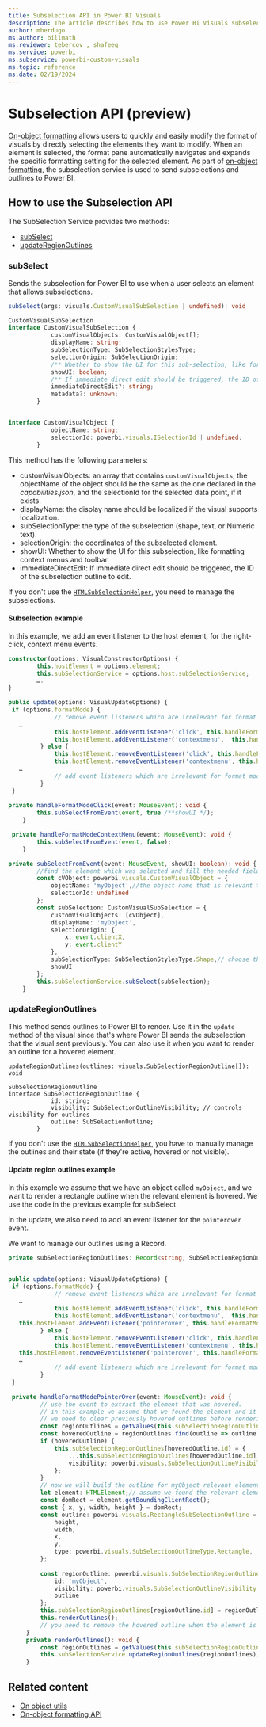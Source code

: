 ```yaml
---
title: Subselection API in Power BI Visuals
description: The article describes how to use Power BI Visuals subselectionAPI to allow users to format visuals easily.
author: mberdugo
ms.author: billmath
ms.reviewer: tebercov , shafeeq
ms.service: powerbi
ms.subservice: powerbi-custom-visuals
ms.topic: reference
ms.date: 02/19/2024
---
```


# Subselection API (preview)

[On-object formatting](../../create-reports/power-bi-on-object-interaction.md) allows users to quickly and easily modify the format of visuals by directly selecting the elements they want to modify. When an element is selected, the format pane automatically navigates and expands the specific formatting setting for the selected element. As part of [on-object formatting](./on-object-formatting-api.md), the subselection service is used to send subselections and outlines to Power BI.

## How to use the Subselection API

The SubSelection Service provides two methods:

* [subSelect](#subselect)
* [updateRegionOutlines](#updateregionoutlines)

### subSelect

Sends the subselection for Power BI to use when a user selects an element that allows subselections.

```typescript
subSelect(args: visuals.CustomVisualSubSelection | undefined): void

CustomVisualSubSelection
interface CustomVisualSubSelection {
            customVisualObjects: CustomVisualObject[];
            displayName: string;
            subSelectionType: SubSelectionStylesType;
            selectionOrigin: SubSelectionOrigin;
            /** Whether to show the UI for this sub-selection, like formatting context menus and toolbar */
            showUI: boolean;
            /** If immediate direct edit should be triggered, the ID of the sub-selection outline to edit */
            immediateDirectEdit?: string;
            metadata?: unknown;
        }


interface CustomVisualObject {
            objectName: string;
            selectionId: powerbi.visuals.ISelectionId | undefined;
        }
```

This method has the following parameters:

* customVisualObjects: an array that contains `customVisualObjects`, the objectName of the object should be the same as the one declared in the *capabilities.json*, and the selectionId for the selected data point, if it exists.
* displayName:  the display name should be localized if the visual supports localization.
* subSelectionType: the type of the subselection (shape, text, or Numeric text).
* selectionOrigin: the coordinates of the subselected element.
* showUI: Whether to show the UI for this subselection, like formatting context menus and toolbar.
* immediateDirectEdit:  If immediate direct edit should be triggered, the ID of the subselection outline to edit.

If you don't use the [`HTMLSubSelectionHelper`](./utils-on-object.md), you need to manage the subselections.

#### Subselection example

In this example, we add an event listener to the host element, for the right-click, context menu events.

```typescript
constructor(options: VisualConstructorOptions) {
        this.hostElement = options.element;
        this.subSelectionService = options.host.subSelectionService;
        ….
}

public update(options: VisualUpdateOptions) {
 if (options.formatMode) {
             // remove event listeners which are irrelevant for format mode.
   …
             this.hostElement.addEventListener('click', this.handleFormatModeClick);
             this.hostElement.addEventListener('contextmenu',  this.handleFormatModeContextMenu);
         } else {
             this.hostElement.removeEventListener('click', this.handleFormatModeClick);
             this.hostElement.removeEventListener('contextmenu', this.handleFormatModeContextMenu);
   …
             // add event listeners which are irrelevant for format mode
         }
 }
 
private handleFormatModeClick(event: MouseEvent): void {
        this.subSelectFromEvent(event, true /**showUI */);
    }

 private handleFormatModeContextMenu(event: MouseEvent): void {
        this.subSelectFromEvent(event, false);
    }

private subSelectFromEvent(event: MouseEvent, showUI: boolean): void {
        //find the element which was selected and fill the needed fields
        const cVObject: powerbi.visuals.CustomVisualObject = {
            objectName: 'myObject',//the object name that is relevant to the clicked element
            selectionId: undefined
        };
        const subSelection: CustomVisualSubSelection = {
            customVisualObjects: [cVObject],
            displayName: 'myObject',
            selectionOrigin: {
                x: event.clientX,
                y: event.clientY
            },
            subSelectionType: SubSelectionStylesType.Shape,// choose the relevant type
            showUI
        };
        this.subSelectionService.subSelect(subSelection);
    }
```

### updateRegionOutlines

This method sends outlines to Power BI to render. Use it in the `update` method of the visual since that's where Power BI sends the subselection that the visual sent previously. You can also use it when you want to render an outline for a hovered element.

```tyepscript
updateRegionOutlines(outlines: visuals.SubSelectionRegionOutline[]): void

SubSelectionRegionOutline
interface SubSelectionRegionOutline {
            id: string;
            visibility: SubSelectionOutlineVisibility; // controls visibility for outlines
            outline: SubSelectionOutline;
        }
```

If you don't use the [`HTMLSubSelectionHelper`](./utils-on-object.md), you have to manually manage the outlines and their state (if they're active, hovered or not visible).

#### Update region outlines example

In this example we assume that we have an object called `myObject`, and we want to render a rectangle outline when the relevant element is hovered. We use the code in the previous example for subSelect.

In the update, we also need to add an event listener for the `pointerover` event.  

We want to manage our outlines using a Record.

```typescript
private subSelectionRegionOutlines: Record<string, SubSelectionRegionOutline > = {};


public update(options: VisualUpdateOptions) {
 if (options.formatMode) {
             // remove event listeners which are irrelevant for format mode.
   …
             this.hostElement.addEventListener('click', this.handleFormatModeClick);
             this.hostElement.addEventListener('contextmenu',  this.handleFormatModeContextMenu);
   this.hostElement.addEventListener('pointerover', this.handleFormatModePointerOver);
         } else {
             this.hostElement.removeEventListener('click', this.handleFormatModeClick);
             this.hostElement.removeEventListener('contextmenu', this.handleFormatModeContextMenu);
   this.hostElement.removeEventListener('pointerover', this.handleFormatModePointerOver);
   …
             // add event listeners which are irrelevant for format mode
         }
 }
 
 private handleFormatModePointerOver(event: MouseEvent): void {
         // use the event to extract the element that was hovered.
         // in this example we assume that we found the element and it is related to object called myObject.
         // we need to clear previously hovered outlines before rendering
         const regionOutlines = getValues(this.subSelectionRegionOutlines);
         const hoveredOutline = regionOutlines.find(outline => outline.visibility === SubSelectionOutlineVisibility.Hover);
         if (hoveredOutline) {
             this.subSelectionRegionOutlines[hoveredOutline.id] = {
                 ...this.subSelectionRegionOutlines[hoveredOutline.id],
                 visibility: powerbi.visuals.SubSelectionOutlineVisibility.None
             };
         }
         // now we will build the outline for myObject relevant element.
         let element: HTMLElement;// assume we found the relevant element.
         const domRect = element.getBoundingClientRect();
         const { x, y, width, height } = domRect;
         const outline: powerbi.visuals.RectangleSubSelectionOutline = {
             height,
             width,
             x,
             y,
             type: powerbi.visuals.SubSelectionOutlineType.Rectangle,
         };
     
         const regionOutline: powerbi.visuals.SubSelectionRegionOutline = {
             id: 'myObject',
             visibility: powerbi.visuals.SubSelectionOutlineVisibility.Hover,
             outline
         };
         this.subSelectionRegionOutlines[regionOutline.id] = regionOutline;
         this.renderOutlines();
         // you need to remove the hovered outline when the element is not hovered anymore
     }
     private renderOutlines(): void {
         const regionOutlines = getValues(this.subSelectionRegionOutlines);
         this.subSelectionService.updateRegionOutlines(regionOutlines);
     }
```

## Related content

* [On object utils](./utils-on-object.md)
* [On-object formatting API](./on-object-formatting-api.md)
